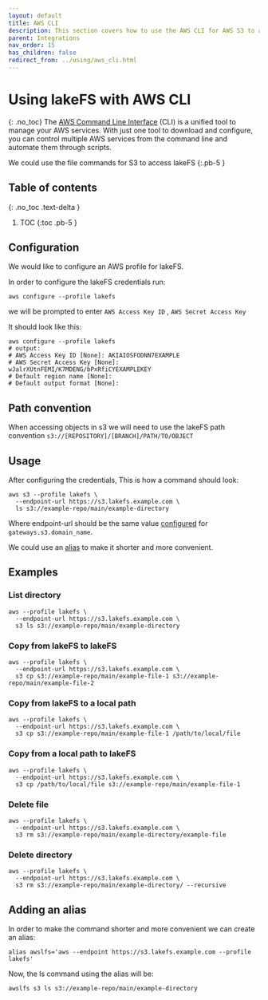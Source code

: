 ```yaml
---
layout: default
title: AWS CLI
description: This section covers how to use the AWS CLI for AWS S3 to access lakeFS.
parent: Integrations
nav_order: 15
has_children: false
redirect_from: ../using/aws_cli.html
---
```


# Using lakeFS with AWS CLI
{: .no_toc}
The [AWS Command Line Interface](https://aws.amazon.com/cli/) (CLI) is a unified tool to manage your AWS services.
With just one tool to download and configure,
you can control multiple AWS services from the command line and automate them through scripts.


We could use the file commands for S3 to access lakeFS
{:.pb-5 }

## Table of contents
{: .no_toc .text-delta }

1. TOC
{:toc .pb-5 }

## Configuration

We would like to configure an AWS profile for lakeFS.

In order to configure the lakeFS credentials run:
```shell
aws configure --profile lakefs
```
we will be prompted to enter ```AWS Access Key ID``` , ```AWS Secret Access Key``` 

It should look like this:
```shell
aws configure --profile lakefs
# output:  
# AWS Access Key ID [None]: AKIAIOSFODNN7EXAMPLE    
# AWS Secret Access Key [None]: wJalrXUtnFEMI/K7MDENG/bPxRfiCYEXAMPLEKEY
# Default region name [None]: 
# Default output format [None]:
```


## Path convention
When accessing objects in s3 we will need to use the lakeFS path convention
    ```s3://[REPOSITORY]/[BRANCH]/PATH/TO/OBJECT```

## Usage

After configuring the credentials, This is how a command should look:
```shell 
aws s3 --profile lakefs \
  --endpoint-url https://s3.lakefs.example.com \
  ls s3://example-repo/main/example-directory
```

Where endpoint-url should be the same value [configured](../reference/configuration.md#reference)
for ```gateways.s3.domain_name```.

We could use an [alias](aws_cli.md#adding-an-alias) to make it shorter and more convenient.

## Examples

### List directory 

```shell 
aws --profile lakefs \
  --endpoint-url https://s3.lakefs.example.com \
  s3 ls s3://example-repo/main/example-directory
```

### Copy from lakeFS to lakeFS

```shell
aws --profile lakefs \
  --endpoint-url https://s3.lakefs.example.com \
  s3 cp s3://example-repo/main/example-file-1 s3://example-repo/main/example-file-2
```

### Copy from lakeFS to a local path
```shell
aws --profile lakefs \
  --endpoint-url https://s3.lakefs.example.com \
  s3 cp s3://example-repo/main/example-file-1 /path/to/local/file
```
### Copy from a local path to lakeFS
```shell
aws --profile lakefs \
  --endpoint-url https://s3.lakefs.example.com \
  s3 cp /path/to/local/file s3://example-repo/main/example-file-1
```
### Delete file 
```shell 
aws --profile lakefs \
  --endpoint-url https://s3.lakefs.example.com \
  s3 rm s3://example-repo/main/example-directory/example-file
```

### Delete directory
```shell 
aws --profile lakefs \
  --endpoint-url https://s3.lakefs.example.com \
  s3 rm s3://example-repo/main/example-directory/ --recursive
```

## Adding an alias

In order to make the command shorter and more convenient we can create an alias:

```shell
alias awslfs='aws --endpoint https://s3.lakefs.example.com --profile lakefs'
```

Now, the ls command using the alias will be:
```shell
awslfs s3 ls s3://example-repo/main/example-directory
```
